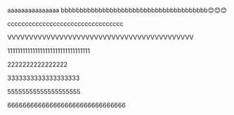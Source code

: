 
aaaaaaaaaaaaaaa
bbbbbbbbbbbbbbbbbbbbbbbbbbbbbbbbbbbbbbb😊😊😊












ccccccccccccccccccccccccccccccccc


VVVVVVVVVVVVVVVVVVVVVVVVVVVVVVVVVVVVVVVVVVV 



111111111111111111111111111111111


2222222222222222

3333333333333333333

55555555555555555555

6666666666666666666666666666666